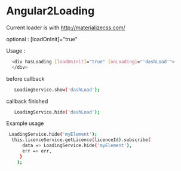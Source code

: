 # Angular2Loading

Current loader is with http://materializecss.com/


optional : [loadOnInit]="true" 


Usage :
```sh
  <div hasLoading [loadOnInit]="true" [onLoading]="'dashLoad'">
  </div>
```
  
  before callback 
```sh
   LoadingService.show('dashLoad');  
```
     
     
   callback finished
```sh
   LoadingService.hide('dashLoad');
```

Example usage
```sh
 LoadingService.hide('myElement');
  this.licenceService.getLicence(licenceId).subscribe(
      data => LoadingService.hide('myElement'),
      err => err,
     }
    );
```
